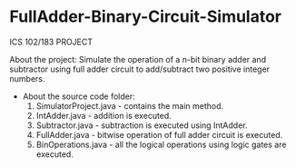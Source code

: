 # FullAdder-Binary-Circuit-Simulator
  ICS 102/183 PROJECT
  
   About the project:
    Simulate the operation of a n-bit binary adder and subtractor using 
    full adder circuit to add/subtract two positive integer numbers. 
  
* About the source code folder:
  1. SimulatorProject.java - contains the main method.
  2. IntAdder.java - addition is executed.
  3. Subtractor.java - subtraction is executed using IntAdder.
  4. FullAdder.java - bitwise operation of full adder circuit is executed.
  5. BinOperations.java - all the logical operations using logic gates are executed.
